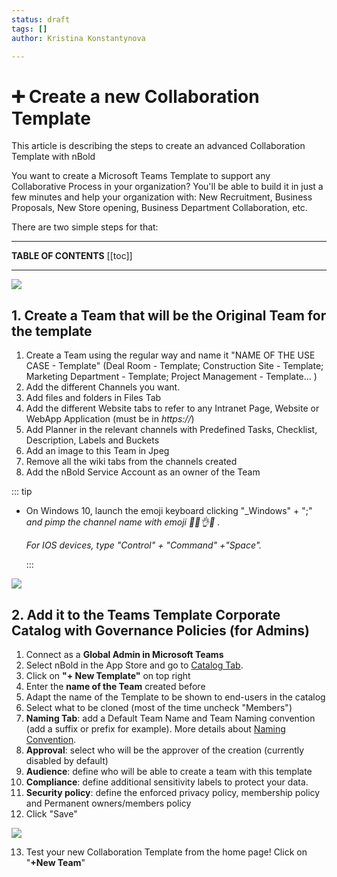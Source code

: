 ```yaml
---
status: draft
tags: []
author: Kristina Konstantynova

---
```

# ➕ Create a new Collaboration Template

This article is describing the steps to create an advanced Collaboration Template with nBold

You want to create a Microsoft Teams Template to support any Collaborative Process in your organization? You'll be able to build it in just a few minutes and help your organization with: New Recruitment, Business Proposals, New Store opening, Business Department Collaboration, etc.

There are two simple steps for that:

---

**TABLE OF CONTENTS**
[[toc]]

---

![](https://downloads.intercomcdn.com/i/o/177141289/0ed99712620e25804e2aa8f0/Microsoft+Teams+Templates+with+Salestim.png)

## 1. Create a Team that will be the Original Team for the template

1. Create a Team using the regular way and name it "NAME OF THE USE CASE - Template" (Deal Room - Template; Construction Site - Template; Marketing Department - Template; Project Management - Template... )
2. Add the different Channels you want.
3. Add files and folders in Files Tab
4. Add the different Website tabs to refer to any Intranet Page, Website or WebApp Application (must be in _https://_)
5. Add Planner in the relevant channels with Predefined Tasks, Checklist, Description, Labels and Buckets
6. Add an image to this Team in Jpeg
7. Remove all the wiki tabs from the channels created
8. Add the nBold Service Account as an owner of the Team

::: tip

* On Windows 10, launch the emoji keyboard clicking "_Windows" + ";" _and pimp the channel name with emoji 💪💯👌😍  ._

  _For IOS devices, type "Control" + "Command" +"Space"._

  :::

![](https://downloads.intercomcdn.com/i/o/462347098/2f4dddfcdc1c025f4f781728/Screenshot+2022-02-09+at+16.54.12.png)

## 2. Add it to the Teams Template Corporate Catalog with Governance Policies (for Admins)

 1. Connect as a **Global Admin in Microsoft Teams**
 2. Select nBold in the App Store and go to [Catalog Tab](https://teams.microsoft.com/_#/apps/ae576c96-fc05-4e94-8b4f-28becf874a6e/sections/io.salestim.automation.catalog).
 3. Click on **"+ New Template"** on top right
 4. Enter the **name of the Team** created before
 5. Adapt the name of the Template to be shown to end-users in the catalog
 6. Select what to be cloned (most of the time uncheck "Members")
 7. **Naming Tab**: add a Default Team Name and Team Naming convention (add a suffix or prefix for example). More details about [Naming Convention](https://help.salestim.com/en/articles/3519232-naming-convention).
 8. **Approval**: select who will be the approver of the creation (currently disabled by default)
 9. **Audience**: define who will be able to create a team with this template
10. **Compliance**: define additional sensitivity labels to protect your data.
11. **Security policy**: define the enforced privacy policy, membership policy and Permanent owners/members policy
12. Click "Save"

![](https://downloads.intercomcdn.com/i/o/462367031/3353d4a98c9d6385b3b5fdbf/Screenshot+2022-02-09+at+17.00.14.png)

13. Test your new Collaboration Template from the home page! Click on "**+New Team**"